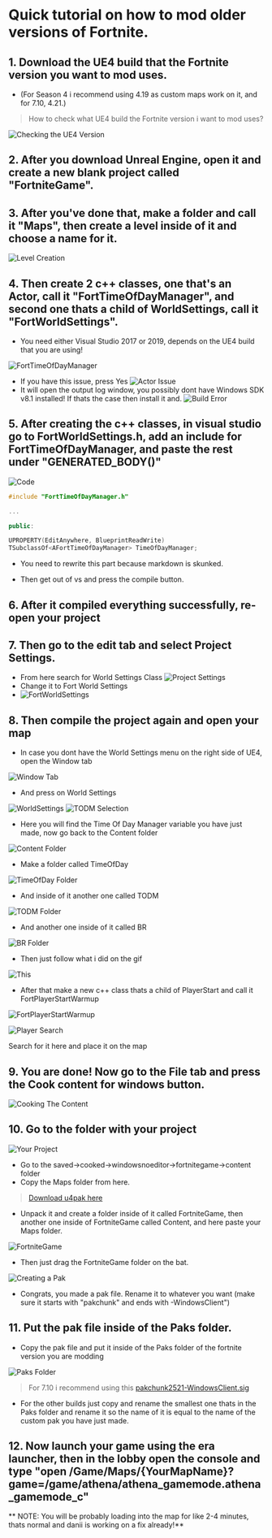 # Quick tutorial on how to mod older versions of Fortnite.

## 1. Download the UE4 build that the Fortnite version you want to mod uses. 

- (For Season 4 i recommend using 4.19 as custom maps work on it, and for 7.10, 4.21.)

> How to check what UE4 build the Fortnite version i want to mod uses?

![Checking the UE4 Version](Images/VersionCheck.gif)

## 2. After you download Unreal Engine, open it and create a new blank project called "FortniteGame".

## 3. After you've done that, make a folder and call it "Maps", then create a level inside of it and choose a name for it.
![Level Creation](Images/LevelCreation.gif)

## 4. Then create 2 c++ classes, one that's an Actor, call it "FortTimeOfDayManager", and second one thats a child of WorldSettings, call it "FortWorldSettings".
- You need either Visual Studio 2017 or 2019, depends on the UE4 build that you are using!

![FortTimeOfDayManager](Images/FortTimeOfDayManager.gif)

- If you have this issue, press Yes
![Actor Issue](Images/ActorIssue.png)
- It will open the output log window, you possibly dont have Windows SDK v8.1 installed! If thats the case then install it and.
![Build Error](Images/BuildError.png)

## 5. After creating the c++ classes, in visual studio go to FortWorldSettings.h, add an include for FortTimeOfDayManager, and paste the rest under "GENERATED_BODY()"

 ![Code](Images/Code.gif)

```cpp
#include "FortTimeOfDayManager.h"

...

public:

UPROPERTY(EditAnywhere, BlueprintReadWrite)
TSubclassOf<AFortTimeOfDayManager> TimeOfDayManager;
```
 - You need to rewrite this part because markdown is skunked.

- Then get out of vs and press the compile button.

## 6. After it compiled everything successfully, re-open your project

## 7. Then go to the edit tab and select Project Settings.
- From here search for World Settings Class
![Project Settings](Images/ProjectSettings.png)
- Change it to Fort World Settings
- ![FortWorldSettings](Images/FortWorldSettings.png)

## 8. Then compile the project again and open your map
- In case you dont have the World Settings menu on the right side of UE4, open the Window tab

![Window Tab](Images/WindowTab.png)

- And press on World Settings

![WorldSettings](Images/WorldSettings.png)
![TODM Selection](Images/TODMSelection.png)

- Here you will find the Time Of Day Manager variable you have just made, now go back to the Content folder

![Content Folder](Images/ContentFolder.png)

- Make a folder called TimeOfDay

![TimeOfDay Folder](Images/TimeOfDayFolder.png)

- And inside of it another one called TODM

![TODM Folder](Images/TODMFolder.png)

- And another one inside of it called BR

![BR Folder](Images/BRFolder.png)

- Then just follow what i did on the gif

![This](Images/This.gif)

- After that make a new c++ class thats a child of PlayerStart and call it FortPlayerStartWarmup

![FortPlayerStartWarmup](Images/FortPlayerStartWarmup.png)

![Player Search](Images/PlayerSearch.png)

Search for it here and place it on the map 

## 9. You are done! Now go to the File tab and press the Cook content for windows button.

![Cooking The Content](Images/CookingTheContent.png)


## 10. Go to the folder with your project

![Your Project](Images/YourProject.png)

- Go to the saved->cooked->windowsnoeditor->fortnitegame->content folder
- Copy the Maps folder from here.
> [Download u4pak here](Other/u4pak.zip)
- Unpack it and create a folder inside of it called FortniteGame, then another one inside of FortniteGame called Content, and here paste your Maps folder.

![FortniteGame](Images/YourProjectFortniteGame.png)

- Then just drag the FortniteGame folder on the bat.

![Creating a Pak](Images/CreatePak.png)

- Congrats, you made a pak file. Rename it to whatever you want (make sure it starts with "pakchunk" and ends with -WindowsClient")

## 11. Put the pak file inside of the Paks folder.
- Copy the pak file and put it inside of the Paks folder of the fortnite version you are modding

![Paks Folder](Images/PaksFolder.png)

> For 7.10 i recommend using this [pakchunk2521-WindowsClient.sig](Other/pakchunk2521-WindowsClient.sig)

- For the other builds just copy and rename the smallest one thats in the Paks folder and rename it so the name of it is equal to the name of the custom pak you have just made.

## 12. Now launch your game using the era launcher, then in the lobby open the console and type "open /Game/Maps/{YourMapName}?game=/game/athena/athena_gamemode.athena_gamemode_c"

** NOTE: You will be probably loading into the map for like 2-4 minutes, thats normal and danii is working on a fix already!**
